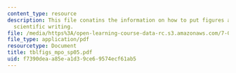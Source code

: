```yaml
---
content_type: resource
description: This file conatins the information on how to put figures and tables in
  scientific writing.
file: /media/https%3A/open-learning-course-data-rc.s3.amazonaws.com/7-02ci-experimental-biology-communications-intensive-spring-2005/f7390deaa85ea1d39ce69574ecf61ab5_tblfigs_mpo_sp05.pdf
file_type: application/pdf
resourcetype: Document
title: tblfigs_mpo_sp05.pdf
uid: f7390dea-a85e-a1d3-9ce6-9574ecf61ab5
---
```

